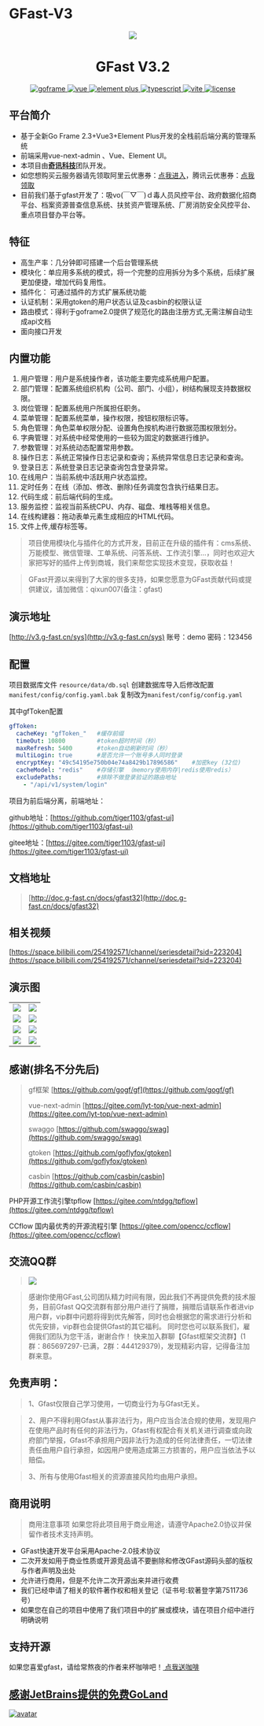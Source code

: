 # GFast-V3
<div align="center">
	<img src="https://yxh-1301841944.cos.ap-chongqing.myqcloud.com/gfast/2022-04-19/gfastlogo.png">
    <p>
        <h1>GFast V3.2</h1>
    </p>
    <p align="center">
        <a href="https://goframe.org/pages/viewpage.action?pageId=1114119" target="_blank">
	        <img src="https://img.shields.io/badge/goframe-2.0-green" alt="goframe">
	    </a>
	    <a href="https://v3.vuejs.org/" target="_blank">
	        <img src="https://img.shields.io/badge/vue.js-vue3.x-green" alt="vue">
	    </a>
	    <a href="https://element-plus.gitee.io/#/zh-CN/component/changelog" target="_blank">
	        <img src="https://img.shields.io/badge/element--plus-%3E1.0.0-blue" alt="element plus">
	    </a>
		<a href="https://www.tslang.cn/" target="_blank">
	        <img src="https://img.shields.io/badge/typescript-%3E4.0.0-blue" alt="typescript">
	    </a>
		<a href="https://vitejs.dev/" target="_blank">
		    <img src="https://img.shields.io/badge/vite-%3E2.0.0-yellow" alt="vite">
		</a>
		<a href="https://gitee.com/lyt-top/vue-next-admin/blob/master/LICENSE" target="_blank">
		    <img src="https://img.shields.io/badge/license-MIT-success" alt="license">
		</a>
	</p>
</div>



## 平台简介
* 基于全新Go Frame 2.3+Vue3+Element Plus开发的全栈前后端分离的管理系统
* 前端采用vue-next-admin 、Vue、Element UI。
* 本项目由<a href="http://www.qjit.cn/" target="_blank"><b>奇讯科技</b></a>团队开发。
* 如您想购买云服务器请先领取阿里云优惠券：[点我进入](https://www.aliyun.com/minisite/goods?userCode=fcor2omk )，腾讯云优惠券：[点我领取](https://cloud.tencent.com/act/cps/redirect?redirect=1062&cps_key=20b1c3842f74986b2894e2c5fcde7ea2&from=console )
* 目前我们基于gfast开发了：吸vo(￣▽￣)ｄ毒人员风控平台、政府数据化招商平台、档案资源普查信息系统、扶贫资产管理系统、厂房消防安全风控平台、重点项目督办平台等。

## 特征
* 高生产率：几分钟即可搭建一个后台管理系统
* 模块化：单应用多系统的模式，将一个完整的应用拆分为多个系统，后续扩展更加便捷，增加代码复用性。
* 插件化： 可通过插件的方式扩展系统功能
* 认证机制：采用gtoken的用户状态认证及casbin的权限认证
* 路由模式：得利于goframe2.0提供了规范化的路由注册方式,无需注解自动生成api文档 
* 面向接口开发 


## 内置功能

1.  用户管理：用户是系统操作者，该功能主要完成系统用户配置。
2.  部门管理：配置系统组织机构（公司、部门、小组），树结构展现支持数据权限。
3.  岗位管理：配置系统用户所属担任职务。
4.  菜单管理：配置系统菜单，操作权限，按钮权限标识等。
5.  角色管理：角色菜单权限分配、设置角色按机构进行数据范围权限划分。
6.  字典管理：对系统中经常使用的一些较为固定的数据进行维护。
7.  参数管理：对系统动态配置常用参数。
8.  操作日志：系统正常操作日志记录和查询；系统异常信息日志记录和查询。
9. 登录日志：系统登录日志记录查询包含登录异常。
10. 在线用户：当前系统中活跃用户状态监控。
11. 定时任务：在线（添加、修改、删除)任务调度包含执行结果日志。
12. 代码生成：前后端代码的生成。
13. 服务监控：监视当前系统CPU、内存、磁盘、堆栈等相关信息。
14. 在线构建器：拖动表单元素生成相应的HTML代码。
15. 文件上传,缓存标签等。

> 项目使用模块化与插件化的方式开发，目前正在升级的插件有：cms系统、万能模型、微信管理、工单系统、问答系统、工作流引擎...，同时也欢迎大家把写好的插件上传到商城，我们来帮您实现技术变现，获取收益！

> GFast开源以来得到了大家的很多支持，如果您愿意为GFast贡献代码或提供建议，请加微信：qixun007(备注：gfast)

## 演示地址
[http://v3.g-fast.cn/sys](http://v3.g-fast.cn/sys)
账号：demo  密码：123456
## 配置
项目数据库文件 `resource/data/db.sql` 创建数据库导入后修改配置 `manifest/config/config.yaml.bak` 复制改为`manifest/config/config.yaml`  

其中gfToken配置
```yaml
gfToken:
  cacheKey: "gfToken_"   #缓存前缀
  timeOut: 10800         #token超时时间（秒）
  maxRefresh: 5400       #token自动刷新时间（秒）
  multiLogin: true       #是否允许一个账号多人同时登录
  encryptKey: "49c54195e750b04e74a8429b17896586"    #加密key (32位)
  cacheModel: "redis"    #存储引擎 （memory使用内存|redis使用redis）
  excludePaths:          #排除不做登录验证的路由地址
    - "/api/v1/system/login"
```

项目为前后端分离，前端地址：

github地址：[https://github.com/tiger1103/gfast-ui](https://github.com/tiger1103/gfast-ui)

gitee地址：[https://gitee.com/tiger1103/gfast-ui](https://gitee.com/tiger1103/gfast-ui)

## 文档地址
> [http://doc.g-fast.cn/docs/gfast32](http://doc.g-fast.cn/docs/gfast32)

## 相关视频
[https://space.bilibili.com/254192571/channel/seriesdetail?sid=223204](https://space.bilibili.com/254192571/channel/seriesdetail?sid=223204)

## 演示图

<table>
    <tr>
        <td><img src="https://yxh-1301841944.cos.ap-chongqing.myqcloud.com/gfast/2022-04-19/cje01e1blsg80hagzj.png"/></td>
        <td><img src="https://yxh-1301841944.cos.ap-chongqing.myqcloud.com/gfast/2022-04-19/cje01gckl91kjetl0d.png"/></td>
    </tr>
    <tr>
        <td><img src="https://yxh-1301841944.cos.ap-chongqing.myqcloud.com/gfast/2022-04-19/cje01gckl91ky1lm3d.png"/></td>
        <td><img src="https://yxh-1301841944.cos.ap-chongqing.myqcloud.com/gfast/2022-04-19/cje01kkmk7sc1txfvz.png"/></td>
    </tr>
    <tr>
        <td><img src="https://yxh-1301841944.cos.ap-chongqing.myqcloud.com/gfast/2022-04-19/cje01kkmkfi4syoydw.png"/></td>
        <td><img src="https://yxh-1301841944.cos.ap-chongqing.myqcloud.com/gfast/2022-04-19/cje01s04zq2470mx3r.png"/></td>
    </tr>
	<tr>
        <td><img src="https://yxh-1301841944.cos.ap-chongqing.myqcloud.com/gfast/2022-04-19/cje01kkmkfi4tquojj.png"/></td>
        <td><img src="https://yxh-1301841944.cos.ap-chongqing.myqcloud.com/gfast/2022-04-19/cje01s04zq245k17ta.png"/></td>
    </tr>
</table>

## 感谢(排名不分先后)
> gf框架 [https://github.com/gogf/gf](https://github.com/gogf/gf)
>
> vue-next-admin [https://gitee.com/lyt-top/vue-next-admin](https://gitee.com/lyt-top/vue-next-admin)
>
> swaggo [https://github.com/swaggo/swag](https://github.com/swaggo/swag)
>
>gtoken [https://github.com/goflyfox/gtoken](https://github.com/goflyfox/gtoken)
>
>casbin [https://github.com/casbin/casbin](https://github.com/casbin/casbin)


PHP开源工作流引擎tpflow   [https://gitee.com/ntdgg/tpflow](https://gitee.com/ntdgg/tpflow)

CCflow 国内最优秀的开源流程引擎  [https://gitee.com/opencc/ccflow](https://gitee.com/opencc/ccflow)

## 交流QQ群

> <img src="https://yxh-1301841944.cos.ap-chongqing.myqcloud.com/gfast/2022-04-19/qqcode.png"/>  

> 感谢你使用GFast,公司团队精力时间有限，因此我们不再提供免费的技术服务，目前Gfast QQ交流群有部分用户进行了捐赠，捐赠后请联系作者进vip用户群，vip群中问题将得到优先解答，同时也会根据您的需求进行分析和优先安排，vip群也会提供Gfast的其它福利。
> 同时您也可以联系我们，雇佣我们团队为您干活，谢谢合作！
>快来加入群聊【Gfast框架交流群】(1群：865697297-已满，2群：444129379)，发现精彩内容，记得备注加群来意。

## 免责声明：
> 1、Gfast仅限自己学习使用，一切商业行为与Gfast无关。

> 2、用户不得利用Gfast从事非法行为，用户应当合法合规的使用，发现用户在使用产品时有任何的非法行为，Gfast有权配合有关机关进行调查或向政府部门举报，Gfast不承担用户因非法行为造成的任何法律责任，一切法律责任由用户自行承担，如因用户使用造成第三方损害的，用户应当依法予以赔偿。

> 3、所有与使用Gfast相关的资源直接风险均由用户承担。


## 商用说明
> 商用注意事项
如果您将此项目用于商业用途，请遵守Apache2.0协议并保留作者技术支持声明。

* GFast快速开发平台采用Apache-2.0技术协议
* 二次开发如用于商业性质或开源竞品请不要删除和修改GFast源码头部的版权与作者声明及出处
* 允许进行商用，但是不允许二次开源出来并进行收费
* 我们已经申请了相关的软件著作权和相关登记（证书号:软著登字第7511736号）
* 如果您在自己的项目中使用了我们项目中的扩展或模块，请在项目介绍中进行明确说明

## 支持开源
如果您喜爱gfast，请给常熬夜的作者来杯咖啡吧！<a href="https://ys0abw.yuque.com/ys0abw/ephcr9/zo38ua" target="_blank"> 点我送咖啡</a>

## [感谢JetBrains提供的免费GoLand](https://jb.gg/OpenSource)
[![avatar](https://camo.githubusercontent.com/323657c6e81419b8e151e9da4c71f409e3fcc65d630535170c59fe4807dbc905/68747470733a2f2f676f6672616d652e6f72672f646f776e6c6f61642f7468756d626e61696c732f313131343131392f6a6574627261696e732e706e67)](https://jb.gg/OpenSource)
